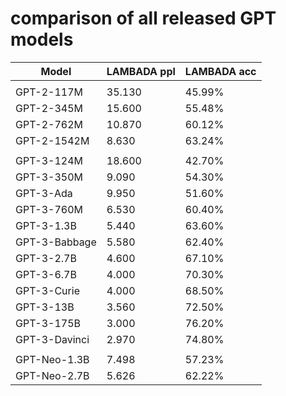 
# comparison of all released GPT models

| Model         | LAMBADA ppl | LAMBADA acc |
|---------------|-------------|-------------|
|               |             |             |
| GPT-2-117M    | 35.130      | 45.99%      |
| GPT-2-345M    | 15.600      | 55.48%      |
| GPT-2-762M    | 10.870      | 60.12%      |
| GPT-2-1542M   | 8.630       | 63.24%      |
|               |             |             |
| GPT-3-124M    | 18.600      | 42.70%      |
| GPT-3-350M    | 9.090       | 54.30%      |
| GPT-3-Ada     | 9.950       | 51.60%      |
| GPT-3-760M    | 6.530       | 60.40%      |
| GPT-3-1.3B    | 5.440       | 63.60%      |
| GPT-3-Babbage | 5.580       | 62.40%      |
| GPT-3-2.7B    | 4.600       | 67.10%      |
| GPT-3-6.7B    | 4.000       | 70.30%      |
| GPT-3-Curie   | 4.000       | 68.50%      |
| GPT-3-13B     | 3.560       | 72.50%      |
| GPT-3-175B    | 3.000       | 76.20%      |
| GPT-3-Davinci | 2.970       | 74.80%      |
|               |             |             |
| GPT-Neo-1.3B  | 7.498       | 57.23%      |
| GPT-Neo-2.7B  | 5.626       | 62.22%      |
